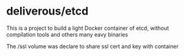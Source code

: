 # deliverous/etcd

This is a project to build a light Docker container of etcd, without compilation tools and others many eavy binaries

The /ssl volume was declare to share ssl cert and key with container
